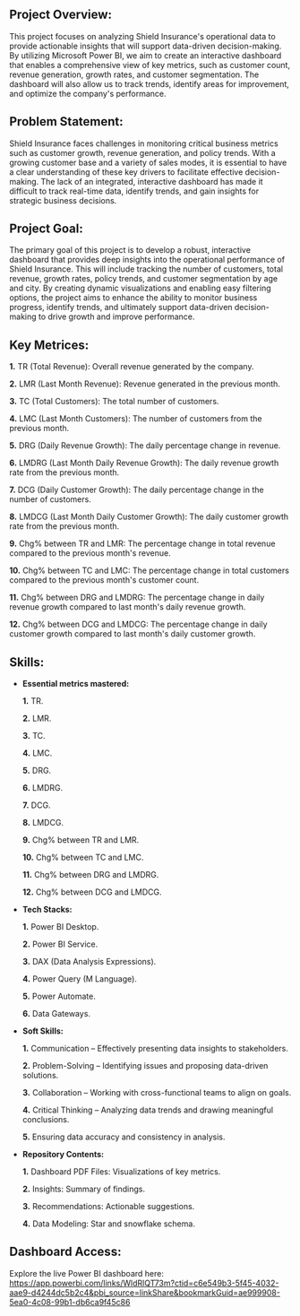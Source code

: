 ## Project Overview:
This project focuses on analyzing Shield Insurance's operational data to provide actionable insights that will support data-driven decision-making. By utilizing Microsoft Power BI, we aim to create an interactive dashboard that enables a comprehensive view of key metrics, such as customer count, revenue generation, growth rates, and customer segmentation. The dashboard will also allow us to track trends, identify areas for improvement, and optimize the company's performance.

## Problem Statement:
Shield Insurance faces challenges in monitoring critical business metrics such as customer growth, revenue generation, and policy trends. With a growing customer base and a variety of sales modes, it is essential to have a clear understanding of these key drivers to facilitate effective decision-making. The lack of an integrated, interactive dashboard has made it difficult to track real-time data, identify trends, and gain insights for strategic business decisions.

## Project Goal:
The primary goal of this project is to develop a robust, interactive dashboard that provides deep insights into the operational performance of Shield Insurance. This will include tracking the number of customers, total revenue, growth rates, policy trends, and customer segmentation by age and city. By creating dynamic visualizations and enabling easy filtering options, the project aims to enhance the ability to monitor business progress, identify trends, and ultimately support data-driven decision-making to drive growth and improve performance.

## Key Metrices:
 **1.** TR (Total Revenue): Overall revenue generated by the company.

 **2.** LMR (Last Month Revenue): Revenue generated in the previous month.

 **3.** TC (Total Customers): The total number of customers.

 **4.** LMC (Last Month Customers): The number of customers from the previous month.

 **5.** DRG (Daily Revenue Growth): The daily percentage change in revenue.

 **6.** LMDRG (Last Month Daily Revenue Growth): The daily revenue growth rate from the previous month.

 **7.** DCG (Daily Customer Growth): The daily percentage change in the number of customers.

 **8.** LMDCG (Last Month Daily Customer Growth): The daily customer growth rate from the previous month.

 **9.** Chg% between TR and LMR: The percentage change in total revenue compared to the previous month's revenue.

 **10.** Chg% between TC and LMC: The percentage change in total customers compared to the previous month's customer count.

 **11.** Chg% between DRG and LMDRG: The percentage change in daily revenue growth compared to last month's daily revenue growth.

 **12.** Chg% between DCG and LMDCG: The percentage change in daily customer growth compared to last month's daily customer growth.
 
## Skills: 

- **Essential metrics mastered:**
   
     **1.** TR.

     **2.** LMR.

     **3.** TC.
 
     **4.** LMC.

     **5.** DRG.

     **6.** LMDRG.

     **7.** DCG.

     **8.** LMDCG.

     **9.** Chg% between TR and LMR.
   
     **10.** Chg% between TC and LMC.

     **11.** Chg% between DRG and LMDRG.

     **12.** Chg% between DCG and LMDCG.

- **Tech Stacks:**

    **1.** Power BI Desktop.

    **2.** Power BI Service.

    **3.** DAX (Data Analysis Expressions).

    **4.** Power Query (M Language).

    **5.** Power Automate.

    **6.** Data Gateways.

- **Soft Skills:**

    **1.** Communication – Effectively presenting data insights to stakeholders.

    **2.** Problem-Solving – Identifying issues and proposing data-driven solutions.

    **3.** Collaboration – Working with cross-functional teams to align on goals.

    **4.** Critical Thinking – Analyzing data trends and drawing meaningful conclusions.

    **5.** Ensuring data accuracy and consistency in analysis.

 - **Repository Contents:**

    **1.** Dashboard PDF Files: Visualizations of key metrics.

    **2.** Insights: Summary of findings.

    **3.** Recommendations: Actionable suggestions.

    **4.** Data Modeling: Star and snowflake schema.

## Dashboard Access:       
Explore the live Power BI dashboard here: https://app.powerbi.com/links/WldRlQT73m?ctid=c6e549b3-5f45-4032-aae9-d4244dc5b2c4&pbi_source=linkShare&bookmarkGuid=ae999908-5ea0-4c08-99b1-db6ca9f45c86
